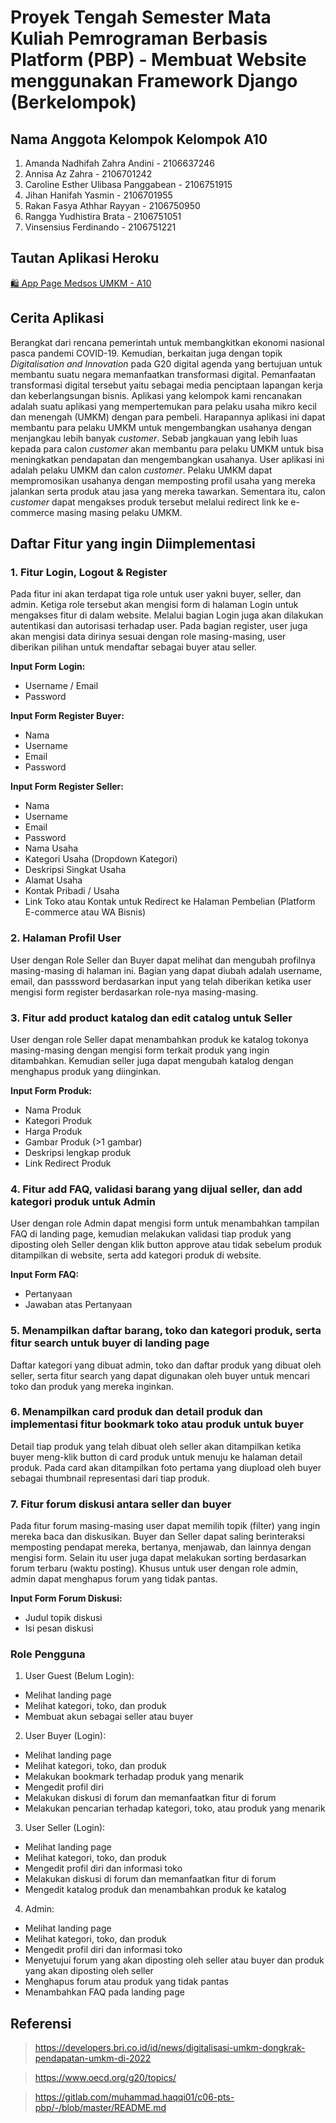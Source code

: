 # Proyek Tengah Semester Mata Kuliah Pemrograman Berbasis Platform (PBP) - Membuat Website menggunakan Framework Django (Berkelompok)
## Nama Anggota Kelompok Kelompok A10
1. Amanda Nadhifah Zahra Andini - 2106637246
2. Annisa Az Zahra - 2106701242
3. Caroline Esther Ulibasa Panggabean - 2106751915
4. Jihan Hanifah Yasmin - 2106701955
5. Rakan Fasya Athhar Rayyan - 2106750950
6. Rangga Yudhistira Brata - 2106751051
7. Vinsensius Ferdinando - 2106751221

## Tautan Aplikasi Heroku
[🛍 App Page Medsos UMKM - A10](https://aplikasi-umkm.herokuapp.com/)

## Cerita Aplikasi
Berangkat dari rencana pemerintah untuk membangkitkan ekonomi nasional pasca pandemi COVID-19. Kemudian, berkaitan juga dengan topik *Digitalisation and Innovation* pada G20 digital agenda yang bertujuan untuk membantu suatu negara memanfaatkan transformasi digital. Pemanfaatan transformasi digital tersebut yaitu sebagai media penciptaan lapangan kerja dan keberlangsungan bisnis. Aplikasi yang kelompok kami rencanakan adalah suatu aplikasi yang mempertemukan para pelaku usaha mikro kecil dan menengah (UMKM) dengan para pembeli. Harapannya aplikasi ini dapat membantu para pelaku UMKM untuk mengembangkan usahanya dengan menjangkau lebih banyak *customer*. Sebab jangkauan yang lebih luas kepada para calon *customer* akan membantu para pelaku UMKM untuk bisa meningkatkan pendapatan dan mengembangkan usahanya.
User aplikasi ini adalah pelaku UMKM dan calon *customer*. Pelaku UMKM dapat mempromosikan usahanya dengan memposting profil usaha yang mereka jalankan serta produk atau jasa yang mereka tawarkan. Sementara itu, calon *customer* dapat mengakses produk tersebut melalui redirect link ke e-commerce masing masing pelaku UMKM. 

	
## Daftar Fitur yang ingin Diimplementasi
### 1. Fitur Login, Logout & Register
Pada fitur ini akan terdapat tiga role untuk user yakni buyer, seller, dan admin. Ketiga role tersebut akan mengisi form di halaman Login untuk mengakses fitur di dalam website. Melalui bagian Login juga akan dilakukan autentikasi dan autorisasi terhadap user. Pada bagian register, user juga akan mengisi data dirinya sesuai dengan role masing-masing, user diberikan pilihan untuk mendaftar sebagai buyer atau seller. 

**Input Form Login:**
- Username / Email
- Password

**Input Form Register Buyer:**
- Nama
- Username
- Email
- Password

**Input Form Register Seller:**
- Nama
- Username
- Email
- Password
- Nama Usaha
- Kategori Usaha (Dropdown Kategori)
- Deskripsi Singkat Usaha
- Alamat Usaha 
- Kontak Pribadi / Usaha
- Link Toko atau Kontak untuk Redirect ke Halaman Pembelian (Platform E-commerce atau WA Bisnis)


### 2. Halaman Profil User
User dengan Role Seller dan Buyer dapat melihat dan mengubah profilnya masing-masing di halaman ini. Bagian yang dapat diubah adalah username, email, dan passsword berdasarkan input yang telah diberikan ketika user mengisi form register berdasarkan role-nya masing-masing.

### 3. Fitur add product katalog dan edit catalog untuk Seller
User dengan role Seller dapat menambahkan produk ke katalog tokonya masing-masing dengan mengisi form terkait produk yang ingin ditambahkan. Kemudian seller juga dapat mengubah katalog dengan menghapus produk yang diinginkan.

**Input Form Produk:**
- Nama Produk
- Kategori Produk
- Harga Produk
- Gambar Produk (>1 gambar)
- Deskripsi lengkap produk
- Link Redirect Produk

### 4. Fitur add FAQ, validasi barang yang dijual seller, dan add kategori produk untuk Admin
User dengan role Admin dapat mengisi form untuk menambahkan tampilan FAQ di landing page, kemudian melakukan validasi tiap produk yang diposting oleh Seller dengan klik button approve atau tidak sebelum produk ditampilkan di website, serta add kategori produk di website.

**Input Form FAQ:**
- Pertanyaan
- Jawaban atas Pertanyaan

### 5. Menampilkan daftar barang, toko dan kategori produk, serta fitur search untuk buyer di landing page
Daftar kategori yang dibuat admin, toko dan daftar produk yang dibuat oleh seller, serta fitur search yang dapat digunakan oleh buyer untuk mencari toko dan produk yang mereka inginkan.

### 6. Menampilkan card produk dan detail produk dan implementasi fitur bookmark toko atau produk untuk buyer
Detail tiap produk yang telah dibuat oleh seller akan ditampilkan ketika buyer meng-klik button di card produk untuk menuju ke halaman detail produk. Pada card akan ditampilkan foto pertama yang diupload oleh buyer sebagai thumbnail representasi dari tiap produk.

### 7. Fitur forum diskusi antara seller dan buyer
Pada fitur forum masing-masing user dapat memilih topik (filter) yang ingin mereka baca dan diskusikan. Buyer dan Seller dapat saling berinteraksi memposting pendapat mereka, bertanya, menjawab, dan lainnya dengan mengisi form. Selain itu user juga dapat melakukan sorting berdasarkan forum terbaru (waktu posting). Khusus untuk user dengan role admin, admin dapat menghapus forum yang tidak pantas. 

**Input Form Forum Diskusi:**
- Judul topik diskusi
- Isi pesan diskusi

### Role Pengguna
1. User Guest (Belum Login):
- Melihat landing page
- Melihat kategori, toko, dan produk
- Membuat akun sebagai seller atau buyer

2. User Buyer (Login):
- Melihat landing page
- Melihat kategori, toko, dan produk
- Melakukan bookmark terhadap produk yang menarik
- Mengedit profil diri
- Melakukan diskusi di forum dan memanfaatkan fitur di forum
- Melakukan pencarian terhadap kategori, toko, atau produk yang menarik

3. User Seller (Login):
- Melihat landing page
- Melihat kategori, toko, dan produk
- Mengedit profil diri dan informasi toko 
- Melakukan diskusi di forum dan memanfaatkan fitur di forum
- Mengedit katalog produk dan menambahkan produk ke katalog

4. Admin:
- Melihat landing page
- Melihat kategori, toko, dan produk
- Mengedit profil diri dan informasi toko 
- Menyetujui forum yang akan diposting oleh seller atau buyer dan produk yang akan diposting oleh seller
- Menghapus forum atau produk yang tidak pantas
- Menambahkan FAQ pada landing page

## Referensi
> https://developers.bri.co.id/id/news/digitalisasi-umkm-dongkrak-pendapatan-umkm-di-2022

> https://www.oecd.org/g20/topics/

> https://gitlab.com/muhammad.haqqi01/c06-pts-pbp/-/blob/master/README.md



